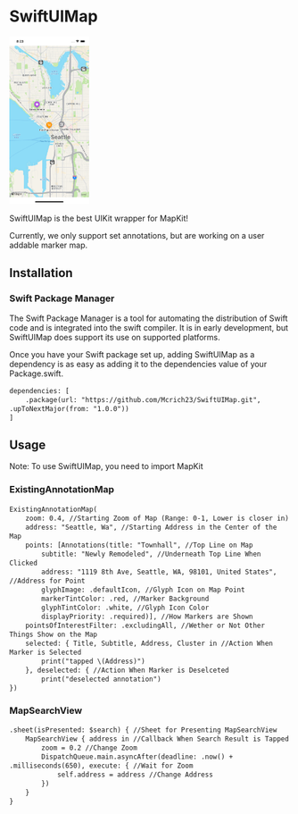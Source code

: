 # SwiftUIMap

<img src="https://github.com/Mcrich23/SwiftUIMap/blob/92f1b2a4040ccdd7eead54acdbaaada4da0b697d/README%20Images/Map.png" width="142.5" height="300">

SwiftUIMap is the best UIKit wrapper for MapKit!

Currently, we only support set annotations, but are working on a user addable marker map.

## Installation
### **Swift Package Manager**

The Swift Package Manager is a tool for automating the distribution of Swift code and is integrated into the swift compiler. It is in early development, but SwiftUIMap does support its use on supported platforms.

Once you have your Swift package set up, adding SwiftUIMap as a dependency is as easy as adding it to the dependencies value of your Package.swift.

```
dependencies: [
    .package(url: "https://github.com/Mcrich23/SwiftUIMap.git", .upToNextMajor(from: "1.0.0"))
]
```

## Usage

Note: To use SwiftUIMap, you need to import MapKit

### **ExistingAnnotationMap**

```
ExistingAnnotationMap(
    zoom: 0.4, //Starting Zoom of Map (Range: 0-1, Lower is closer in)
    address: "Seattle, Wa", //Starting Address in the Center of the Map
    points: [Annotations(title: "Townhall", //Top Line on Map
        subtitle: "Newly Remodeled", //Underneath Top Line When Clicked
        address: "1119 8th Ave, Seattle, WA, 98101, United States", //Address for Point
        glyphImage: .defaultIcon, //Glyph Icon on Map Point
        markerTintColor: .red, //Marker Background
        glyphTintColor: .white, //Glyph Icon Color
        displayPriority: .required)], //How Markers are Shown
    pointsOfInterestFilter: .excludingAll, //Wether or Not Other Things Show on the Map
    selected: { Title, Subtitle, Address, Cluster in //Action When Marker is Selected
        print("tapped \(Address)")
    }, deselected: { //Action When Marker is Deselceted
        print("deselected annotation")
})
```

### **MapSearchView**

```
.sheet(isPresented: $search) { //Sheet for Presenting MapSearchView
    MapSearchView { address in //Callback When Search Result is Tapped
        zoom = 0.2 //Change Zoom
        DispatchQueue.main.asyncAfter(deadline: .now() + .milliseconds(650), execute: { //Wait for Zoom
            self.address = address //Change Address
        })
    }
}
```
